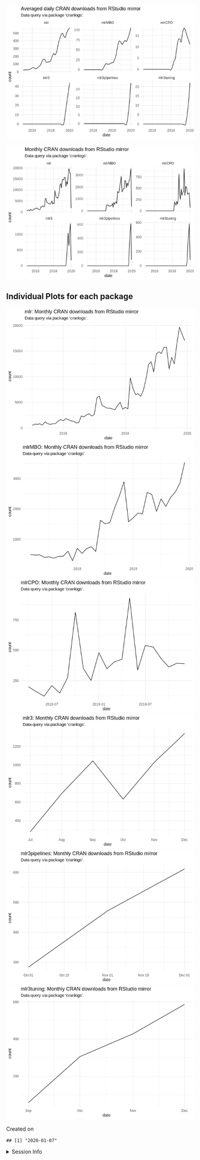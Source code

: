 
![](README_files/figure-gfm/unnamed-chunk-2-1.png)<!-- -->

![](README_files/figure-gfm/unnamed-chunk-3-1.png)<!-- -->

## Individual Plots for each package

![](README_files/figure-gfm/unnamed-chunk-4-1.png)<!-- -->![](README_files/figure-gfm/unnamed-chunk-4-2.png)<!-- -->![](README_files/figure-gfm/unnamed-chunk-4-3.png)<!-- -->![](README_files/figure-gfm/unnamed-chunk-4-4.png)<!-- -->![](README_files/figure-gfm/unnamed-chunk-4-5.png)<!-- -->![](README_files/figure-gfm/unnamed-chunk-4-6.png)<!-- -->

Created on

    ## [1] "2020-01-07"

<details>

<summary>Session Info</summary>

``` r
sessionInfo()
```

    ## R version 3.6.2 (2017-01-27)
    ## Platform: x86_64-pc-linux-gnu (64-bit)
    ## Running under: Ubuntu 16.04.6 LTS
    ## 
    ## Matrix products: default
    ## BLAS:   /home/travis/R-bin/lib/R/lib/libRblas.so
    ## LAPACK: /home/travis/R-bin/lib/R/lib/libRlapack.so
    ## 
    ## locale:
    ##  [1] LC_CTYPE=en_US.UTF-8       LC_NUMERIC=C              
    ##  [3] LC_TIME=en_US.UTF-8        LC_COLLATE=en_US.UTF-8    
    ##  [5] LC_MONETARY=en_US.UTF-8    LC_MESSAGES=en_US.UTF-8   
    ##  [7] LC_PAPER=en_US.UTF-8       LC_NAME=C                 
    ##  [9] LC_ADDRESS=C               LC_TELEPHONE=C            
    ## [11] LC_MEASUREMENT=en_US.UTF-8 LC_IDENTIFICATION=C       
    ## 
    ## attached base packages:
    ## [1] stats     graphics  grDevices utils     datasets  methods   base     
    ## 
    ## other attached packages:
    ## [1] lubridate_1.7.4 dplyr_0.8.3     ggplot2_3.2.1   magrittr_1.5   
    ## 
    ## loaded via a namespace (and not attached):
    ##  [1] Rcpp_1.0.3       compiler_3.6.2   pillar_1.4.3     git2r_0.26.1    
    ##  [5] tools_3.6.2      digest_0.6.23    jsonlite_1.6     evaluate_0.14   
    ##  [9] memoise_1.1.0    lifecycle_0.1.0  tibble_2.1.3     gtable_0.3.0    
    ## [13] pkgconfig_2.0.3  rlang_0.4.2      cli_2.0.0        curl_4.3        
    ## [17] yaml_2.2.0       xfun_0.11        httr_1.4.1       withr_2.1.2     
    ## [21] stringr_1.4.0    knitr_1.26       cranlogs_2.1.1   askpass_1.1     
    ## [25] grid_3.6.2       tidyselect_0.2.5 glue_1.3.1       R6_2.4.1        
    ## [29] fansi_0.4.0      rmarkdown_2.0    farver_2.0.1     purrr_0.3.3     
    ## [33] backports_1.1.5  tic_0.3.0.9001   scales_1.1.0     htmltools_0.4.0 
    ## [37] assertthat_0.2.1 colorspace_1.4-1 labeling_0.3     stringi_1.4.3   
    ## [41] openssl_1.4.1    lazyeval_0.2.2   munsell_0.5.0    crayon_1.3.4

</details>
